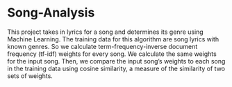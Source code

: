 # Song-Analysis
This project takes in lyrics for a song and determines its genre using Machine Learning.
The training data for this algorithm are song lyrics with known genres. So we calculate
term-frequency-inverse document frequency (tf-idf) weights for every song. We calculate
the same weights for the input song. Then, we compare the input song’s weights to each 
song in the training data using cosine similarity, a measure of the similarity of two
sets of weights.
